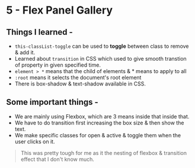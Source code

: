# 5 - Flex Panel Gallery

## Things I learned - 
- `this-classList-toggle` can be used to **toggle** between class to remove & add it.
- Learned about `transition` in CSS which used to give smooth transtion of property in given specified time.
- `element > *` means that the child of elements & * means to apply to all
- `:root` means it selects the document's root element
- There is box-shadow & text-shadow available in CSS.

## Some important things - 
- We are mainly using Flexbox, which are 3 means inside that inside that.
- We have to do transition first increasing the box size & then show the text.
- We make specific classes for open & active & toggle them when the user clicks on it.

> This was pretty tough for me as it the nesting of flexbox & transition effect that I don't know much.